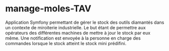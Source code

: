 # manage-moles-TAV
Application Symfony permettant de gérer le stock des outils diamantés dans un contexte de miroiterie industrielle.
Le but étant de permettre aux opérateurs des différentes machines de mettre à jour le stock par eux même. 
Une notification est envoyée à la personne en charge des commandes lorsque le stock atteint le stock mini prédifini.
